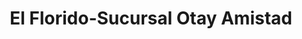 ---
title: "El Florido-Sucursal Otay Amistad"
url: /tijuana/el-florido-sucursal-otay-amistad/
shop: comodidad
---